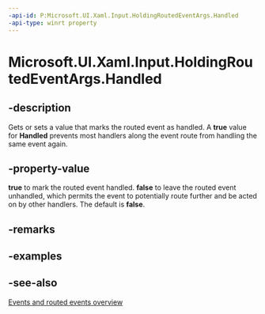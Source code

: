 ```yaml
---
-api-id: P:Microsoft.UI.Xaml.Input.HoldingRoutedEventArgs.Handled
-api-type: winrt property
---
```


<!-- Property syntax
public bool Handled { get;  set; }
-->

# Microsoft.UI.Xaml.Input.HoldingRoutedEventArgs.Handled

## -description
Gets or sets a value that marks the routed event as handled. A **true** value for **Handled** prevents most handlers along the event route from handling the same event again.

## -property-value
**true** to mark the routed event handled. **false** to leave the routed event unhandled, which permits the event to potentially route further and be acted on by other handlers. The default is **false**.

## -remarks

## -examples

## -see-also
[Events and routed events overview](/windows/uwp/xaml-platform/events-and-routed-events-overview)
